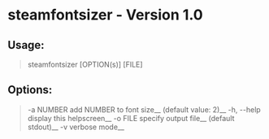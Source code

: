 # steamfontsizer - Version 1.0

## Usage:
>  steamfontsizer [OPTION(s)] [FILE]

## Options:
>  -a NUMBER       add NUMBER to font size__
>                  (default value: 2)__
>  -h, --help      display this helpscreen__
>  -o FILE         specify output file__
>                  (default stdout)__
>  -v              verbose mode__

